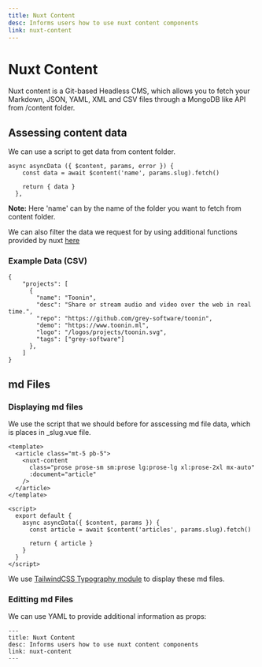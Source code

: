 ```yaml
---
title: Nuxt Content
desc: Informs users how to use nuxt content components
link: nuxt-content
---
```


# Nuxt Content

Nuxt content is a Git-based Headless CMS, which allows you to fetch your
Markdown, JSON, YAML, XML and CSV files through a MongoDB like API from /content
folder.

## Assessing content data

We can use a script to get data from content folder.

```
async asyncData ({ $content, params, error }) {
    const data = await $content('name', params.slug).fetch()

    return { data }
  },
```

**Note:** Here 'name' can by the name of the folder you want to fetch from
content folder.

We can also filter the data we request for by using additional functions
provided by nuxt [here](https://content.nuxtjs.org/fetching/)

### Example Data (CSV)

```
{
    "projects": [
      {
        "name": "Toonin",
        "desc": "Share or stream audio and video over the web in real time.",
        "repo": "https://github.com/grey-software/toonin",
        "demo": "https://www.toonin.ml",
        "logo": "/logos/projects/toonin.svg",
        "tags": ["grey-software"]
      },
    ]
}
```

## md Files

### Displaying md files

We use the script that we should before for asscessing md file data, which is
places in \_slug.vue file.

```
<template>
  <article class="mt-5 pb-5">
    <nuxt-content
      class="prose prose-sm sm:prose lg:prose-lg xl:prose-2xl mx-auto"
      :document="article"
    />
  </article>
</template>

<script>
  export default {
    async asyncData({ $content, params }) {
      const article = await $content('articles', params.slug).fetch()

      return { article }
    }
  }
</script>
```

We use
[TailwindCSS Typography module](https://github.com/tailwindlabs/tailwindcss-typography)
to display these md files.

### Editting md Files

We can use YAML to provide additional information as props:

```
---
title: Nuxt Content
desc: Informs users how to use nuxt content components
link: nuxt-content
---
```
